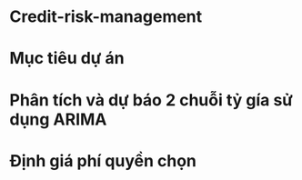 # Credit-risk-management
# Mục tiêu dự án 
# Phân tích và dự báo 2 chuỗi tỷ gía sử dụng ARIMA
# Định giá phí quyền chọn 
